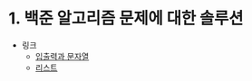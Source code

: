 # 1. 백준 알고리즘 문제에 대한 솔루션

- 링크
  - [입출력과 문자열](https://github.com/wjsrlahrlco1998/BaekJun-Solution/tree/master/%EC%95%8C%EA%B3%A0%EB%A6%AC%EC%A6%98%ED%8A%B9%EA%B0%95Day_1)
  - [리스트]()